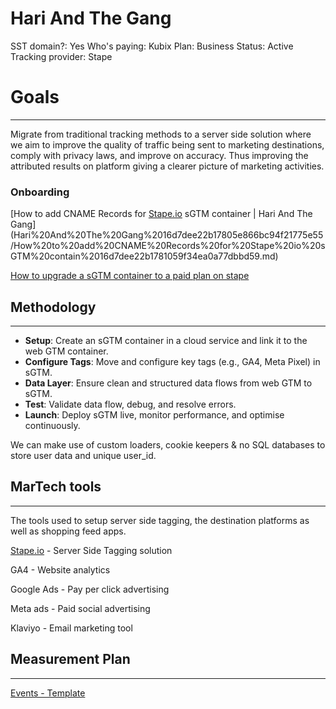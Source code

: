 # Hari And The Gang

SST domain?: Yes
Who's paying: Kubix
Plan: Business
Status: Active
Tracking provider: Stape

# **Goals**

---

Migrate from traditional tracking methods to a server side solution where we aim to improve the quality of traffic being sent to marketing destinations, comply with privacy laws, and improve on accuracy. Thus improving the attributed results on platform giving a clearer picture of marketing activities. 

### Onboarding

[How to add CNAME Records for [Stape.io](http://Stape.io) sGTM container | Hari And The Gang](Hari%20And%20The%20Gang%2016d7dee22b17805e866bc94f21775e55/How%20to%20add%20CNAME%20Records%20for%20Stape%20io%20sGTM%20contain%2016d7dee22b1781059f34ea0a77dbbd59.md)

[How to upgrade a sGTM container to a paid plan on stape](https://www.notion.so/How-to-upgrade-a-sGTM-container-to-a-paid-plan-on-stape-16c7dee22b1780c4b9d6c434944c8aaa?pvs=21)

## Methodology

---

- **Setup**: Create an sGTM container in a cloud service and link it to the web GTM container.
- **Configure Tags**: Move and configure key tags (e.g., GA4, Meta Pixel) in sGTM.
- **Data Layer**:  Ensure clean and structured data flows from web GTM to sGTM.
- **Test**: Validate data flow, debug, and resolve errors.
- **Launch**: Deploy sGTM live, monitor performance, and optimise continuously.

We can make use of custom loaders, cookie keepers & no SQL databases to store user data and unique user_id. 

## MarTech tools

---

The tools used to setup server side tagging, the destination platforms as well as shopping feed apps. 

[Stape.io](http://Stape.io) - Server Side Tagging solution 

GA4 - Website analytics

Google Ads - Pay per click advertising

Meta ads - Paid social advertising

Klaviyo - Email marketing tool

## Measurement Plan

---

[Events - Template](Hari%20And%20The%20Gang%2016d7dee22b17805e866bc94f21775e55/Events%20-%20Template%2016d7dee22b1781f58a86c0e7a3e83276.csv)